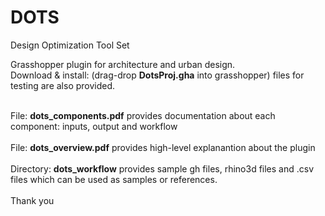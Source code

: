 # DOTS
Design Optimization Tool Set<br/>

Grasshopper plugin for architecture and urban design. <br/>
Download & install: (drag-drop <b>DotsProj.gha</b> into grasshopper) files for testing are also provided.<br/><br/>

File: <b>dots_components.pdf</b> provides documentation about each component: inputs, output and workflow<br/></br>
File: <b>dots_overview.pdf</b> provides high-level explanantion about the plugin<br/>
<br/>
Directory: <b>dots_workflow</b> provides sample gh files, rhino3d files and .csv files which can be used as samples or references.<br/>
<br/>
Thank you
